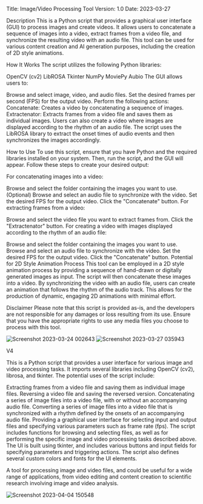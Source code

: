 Title: Image/Video Processing Tool
Version: 1.0
Date: 2023-03-27

Description
This is a Python script that provides a graphical user interface (GUI) to process images and create videos. It allows users to concatenate a sequence of images into a video, extract frames from a video file, and synchronize the resulting video with an audio file. This tool can be used for various content creation and AI generation purposes, including the creation of 2D style animations.

How It Works
The script utilizes the following Python libraries:

OpenCV (cv2)
LibROSA
Tkinter
NumPy
MoviePy
Aubio
The GUI allows users to:

Browse and select image, video, and audio files.
Set the desired frames per second (FPS) for the output video.
Perform the following actions:
Concatenate: Creates a video by concatenating a sequence of images.
Extractenator: Extracts frames from a video file and saves them as individual images.
Users can also create a video where images are displayed according to the rhythm of an audio file. The script uses the LibROSA library to extract the onset times of audio events and then synchronizes the images accordingly.

How to Use
To use this script, ensure that you have Python and the required libraries installed on your system. Then, run the script, and the GUI will appear. Follow these steps to create your desired output:

For concatenating images into a video:

Browse and select the folder containing the images you want to use.
(Optional) Browse and select an audio file to synchronize with the video.
Set the desired FPS for the output video.
Click the "Concatenate" button.
For extracting frames from a video:

Browse and select the video file you want to extract frames from.
Click the "Extractenator" button.
For creating a video with images displayed according to the rhythm of an audio file:

Browse and select the folder containing the images you want to use.
Browse and select an audio file to synchronize with the video.
Set the desired FPS for the output video.
Click the "Concatenate" button.
Potential for 2D Style Animation Process
This tool can be employed in a 2D style animation process by providing a sequence of hand-drawn or digitally generated images as input. The script will then concatenate these images into a video. By synchronizing the video with an audio file, users can create an animation that follows the rhythm of the audio track. This allows for the production of dynamic, engaging 2D animations with minimal effort.

Disclaimer
Please note that this script is provided as-is, and the developers are not responsible for any damages or loss resulting from its use. Ensure that you have the appropriate rights to use any media files you choose to process with this tool.


![Screenshot 2023-03-24 002643](https://user-images.githubusercontent.com/111990299/227424353-38703824-d1e7-4e27-a4ac-12104bd5b90e.png)
![Screenshot 2023-03-27 035943](https://user-images.githubusercontent.com/111990299/227878586-23ee7363-9a18-4cb5-9ce1-2216283a1180.png)


V4

This is a Python script that provides a user interface for various image and video processing tasks. It imports several libraries including OpenCV (cv2), librosa, and tkinter. The potential uses of the script include:

Extracting frames from a video file and saving them as individual image files.
Reversing a video file and saving the reversed version.
Concatenating a series of image files into a video file, with or without an accompanying audio file.
Converting a series of image files into a video file that is synchronized with a rhythm defined by the onsets of an accompanying audio file.
Providing a graphical user interface for selecting input and output files and specifying various parameters such as frame rate (fps).
The script includes functions for browsing and selecting files, as well as for performing the specific image and video processing tasks described above. The UI is built using tkinter, and includes various buttons and input fields for specifying parameters and triggering actions. The script also defines several custom colors and fonts for the UI elements.

A tool for processing image and video files, and could be useful for a wide range of applications, from video editing and content creation to scientific research involving image and video analysis.

![Screenshot 2023-04-04 150548](https://user-images.githubusercontent.com/111990299/229894912-e0eb9359-3059-470e-b9d4-778131417f11.png)
